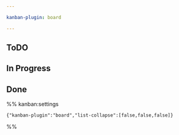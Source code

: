 ```yaml
---

kanban-plugin: board

---
```


## ToDO



## In Progress



## Done





%% kanban:settings
```
{"kanban-plugin":"board","list-collapse":[false,false,false]}
```
%%